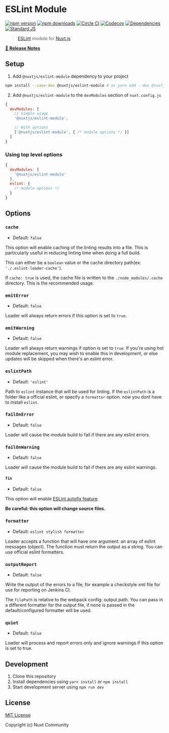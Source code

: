# ESLint Module

[![npm version][npm-version-src]][npm-version-href]
[![npm downloads][npm-downloads-src]][npm-downloads-href]
[![Circle CI][circle-ci-src]][circle-ci-href]
[![Codecov][codecov-src]][codecov-href]
[![Dependencies][david-dm-src]][david-dm-href]
[![Standard JS][standard-js-src]][standard-js-href]

> [ESLint](https://eslint.org) module for [Nuxt.js](https://nuxtjs.org)

[📖 **Release Notes**](./CHANGELOG.md)

## Setup

1. Add `@nuxtjs/eslint-module` dependency to your project

```bash
npm install --save-dev @nuxtjs/eslint-module # or yarn add --dev @nuxtjs/eslint-module
```

2. Add `@nuxtjs/eslint-module` to the `devModules` section of `nuxt.config.js`

```js
{
  devModules: [
    // Simple usage
    '@nuxtjs/eslint-module',

    // With options
    ['@nuxtjs/eslint-module', { /* module options */ }]
  ]
}
```

### Using top level options

```js
{
  devModules: [
    '@nuxtjs/eslint-module'
  ],
  eslint: {
    /* module options */
  }
}
```

## Options

### `cache`

- Default: `false`

This option will enable caching of the linting results into a file.
This is particularly useful in reducing linting time when doing a full build.

This can either be a `boolean` value or the cache directory path(ex: `'./.eslint-loader-cache'`).

If `cache: true` is used, the cache file is written to the `./node_modules/.cache` directory.
This is the recommended usage.

### `emitError`

- Default: `false`

Loader will always return errors if this option is set to `true`.

### `emitWarning`

- Default: `false`

Loader will always return warnings if option is set to `true`. If you're using hot module replacement, you may wish to enable this in development, or else updates will be skipped when there's an eslint error.

### `eslintPath`

- Default: `'eslint'`

Path to `eslint` instance that will be used for linting.
If the `eslintPath` is a folder like a official eslint, or specify a `formatter` option. now you dont have to install `eslint`.

### `failOnError`

- Default: `false`

Loader will cause the module build to fail if there are any eslint errors.

### `failOnWarning`

- Default: `false`

Loader will cause the module build to fail if there are any eslint warnings.

#### `fix`

- Default: `false`

This option will enable [ESLint autofix feature](http://eslint.org/docs/user-guide/command-line-interface#fix).

**Be careful: this option will change source files.**

### `formatter`

- Default: `eslint stylish formatter`

Loader accepts a function that will have one argument: an array of eslint messages (object).
The function must return the output as a string.
You can use official eslint formatters.

### `outputReport`

- Default: `false`

Write the output of the errors to a file, for example a checkstyle xml file for use for reporting on Jenkins CI.

The `filePath` is relative to the webpack config: output.path.
You can pass in a different formatter for the output file, if none is passed in the default/configured formatter will be used.

### `quiet`

- Default: `false`

Loader will process and report errors only and ignore warnings if this option is set to true.

## Development

1. Clone this repository
2. Install dependencies using `yarn install` or `npm install`
3. Start development server using `npm run dev`

## License

[MIT License](./LICENSE)

Copyright (c) Nuxt Community

<!-- Badges -->
[npm-version-src]: https://img.shields.io/npm/dt/@nuxtjs/eslint-module.svg?style=flat-square
[npm-version-href]: https://npmjs.com/package/@nuxtjs/eslint-module

[npm-downloads-src]: https://img.shields.io/npm/v/@nuxtjs/eslint-module/latest.svg?style=flat-square
[npm-downloads-href]: https://npmjs.com/package/@nuxtjs/eslint-module

[circle-ci-src]: https://img.shields.io/circleci/project/github/nuxt-community/eslint-module.svg?style=flat-square
[circle-ci-href]: https://circleci.com/gh/nuxt-community/eslint-module

[codecov-src]: https://img.shields.io/codecov/c/github/nuxt-community/eslint-module.svg?style=flat-square
[codecov-href]: https://codecov.io/gh/nuxt-community/eslint-module

[david-dm-src]: https://david-dm.org/nuxt-community/eslint-module/status.svg?style=flat-square
[david-dm-href]: https://david-dm.org/nuxt-community/eslint-module

[standard-js-src]: https://img.shields.io/badge/code_style-standard-brightgreen.svg?style=flat-square
[standard-js-href]: https://standardjs.com
